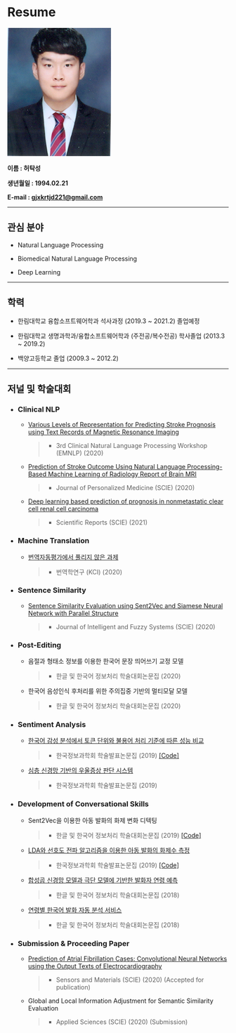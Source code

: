 # Resume

![허탁성](https://github.com/HeoTaksung/Resume/blob/master/%ED%97%88%ED%83%81%EC%84%B1.jpg)

**이름 : 허탁성**

**생년월일 : 1994.02.21**

**E-mail : gjxkrtjd221@gmail.com**

-----------------------------------------------

## 관심 분야

  * Natural Language Processing
  
  * Biomedical Natural Language Processing
  
  * Deep Learning

------------------------------------------------

## 학력

  * 한림대학교 융합소프트웨어학과 석사과정 (2019.3 ~ 2021.2) 졸업예정
  
  * 한림대학교 생명과학과/융합소프트웨어학과 (주전공/복수전공) 학사졸업 (2013.3 ~ 2019.2)
  
  * 백양고등학교 졸업 (2009.3 ~ 2012.2)
  
--------------------------------------------------

## 저널 및 학술대회

* ### Clinical NLP

  * [Various Levels of Representation for Predicting Stroke Prognosis using Text Records of Magnetic Resonance Imaging](https://www.aclweb.org/anthology/2020.clinicalnlp-1.1/)
    > - 3rd Clinical Natural Language Processing Workshop (EMNLP) (2020)
  
  * [Prediction of Stroke Outcome Using Natural Language Processing-Based Machine Learning of Radiology Report of Brain MRI](https://doi.org/10.3390/jpm10040286)
    > - Journal of Personalized Medicine (SCIE) (2020)
    
  * [Deep learning based prediction of prognosis in nonmetastatic clear cell renal cell carcinoma](https://www.nature.com/articles/s41598-020-80262-9)
    > - Scientific Reports (SCIE) (2021)

* ### Machine Translation

  * [번역자동평가에서 풀리지 않은 과제](http://www.dbpia.co.kr/pdf/pdfView.do?nodeId=NODE09320505&mark=0&bookmarkCnt=0&ipRange=N&language=ko_KR)
    > - 번역학연구 (KCI) (2020)
    
* ### Sentence Similarity

  * [Sentence Similarity Evaluation using Sent2Vec and Siamese Neural Network with Parallel Structure](https://content.iospress.com/articles/journal-of-intelligent-and-fuzzy-systems/ifs189593)
    > - Journal of Intelligent and Fuzzy Systems (SCIE) (2020)
    
* ### Post-Editing

  * 음절과 형태소 정보를 이용한 한국어 문장 띄어쓰기 교정 모델
    > - 한글 및 한국어 정보처리 학술대회논문집 (2020)
    
  * 한국어 음성인식 후처리를 위한 주의집중 기반의 멀티모달 모델
    > - 한글 및 한국어 정보처리 학술대회논문집 (2020)

* ### Sentiment Analysis

  * [한국어 감성 분석에서 토큰 단위와 불용어 처리 기준에 따른 성능 비교](http://www.dbpia.co.kr/journal/articleDetail?nodeId=NODE09301944)
    > - 한국정보과학회 학술발표논문집 (2019) [[Code]](https://github.com/HeoTaksung/Sentiment_Analysis)
   
  * [심층 신경망 기반의 우울증상 판단 시스템](http://www.dbpia.co.kr/pdf/pdfView.do?nodeId=NODE09301945&mark=0&useDate=&bookmarkCnt=0&ipRange=N&language=ko_KR)
    > - 한국정보과학회 학술발표논문집 (2019)
   
* ### Development of Conversational Skills

  * Sent2Vec을 이용한 아동 발화의 화제 변화 디텍팅
     > - 한글 및 한국어 정보처리 학술대회논문집 (2019) [[Code]](https://github.com/HeoTaksung/Detection-of-Topic-Changes-in-Child-Speech-Using-Sent2Vec)
    
  * [LDA와 선호도 전파 알고리즘을 이용한 아동 발화의 화제수 측정](http://www.dbpia.co.kr/pdf/pdfView.do?nodeId=NODE09301947&mark=0&bookmarkCnt=1&ipRange=N&language=ko_KR)
     > - 한국정보과학회 학술발표논문집 (2019) [[Code]](https://github.com/HeoTaksung/Topic_Modeling)

  * [합성곱 신경망 모델과 극단 모델에 기반한 발화자 연령 예측](https://www.koreascience.or.kr/article/CFKO201832073079012.page)
     > - 한글 및 한국어 정보처리 학술대회논문집 (2018)
     
  * [연령별 한국어 발화 자동 분석 서비스](https://www.semanticscholar.org/paper/Automatic-Analysis-Service-for-Korean-Speaking-by-Choi-Oh/3106fbc773ee5cfe5d587d8350a482b59f0c8bae?p2df)
     > - 한글 및 한국어 정보처리 학술대회논문집 (2018)

* ### Submission & Proceeding Paper

  * [Prediction of Atrial Fibrillation Cases: Convolutional Neural Networks using the Output Texts of Electrocardiography](https://myukk.org/SM2017/article.php?ss=3023)
    > - Sensors and Materials (SCIE) (2020) (Accepted for publication)
    
  * Global and Local Information Adjustment for Semantic Similarity Evaluation
    > - Applied Sciences (SCIE) (2020) (Submission)
    
